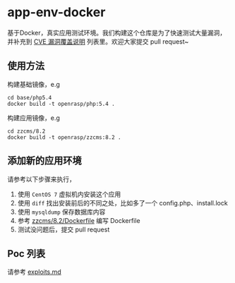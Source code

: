 # app-env-docker

基于Docker，真实应用测试环境。我们构建这个仓库是为了快速测试大量漏洞，并补充到 [CVE 漏洞覆盖说明](https://rasp.baidu.com/doc/usage/cve.html) 列表里。欢迎大家提交 pull request~

## 使用方法

构建基础镜像，e.g

```
cd base/php5.4
docker build -t openrasp/php:5.4 .
```

构建应用镜像，e.g

```
cd zzcms/8.2
docker build -t openrasp/zzcms:8.2 .
```

## 添加新的应用环境

请参考以下步骤来执行，

1. 使用 `CentOS 7` 虚拟机内安装这个应用
2. 使用 `diff` 找出安装前后的不同之处，比如多了一个 config.php、install.lock
3. 使用 `mysqldump` 保存数据库内容
4. 参考 [zzcms/8.2/Dockerfile](zzcms/8.2/Dockerfile) 编写 Dockerfile
5. 测试没问题后，提交 pull request

## Poc 列表

请参考 [exploits.md](exploits.md)


